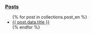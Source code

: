 <div id="blog-side-menu-container">
  <h3>
    <a href="/{{ page.lang }}/blog/posts">Posts</a>
  </h3>
  <ul id="blog-side-menu">
      {% for post in collections.post_en %}
    <li>
      <a href="{{post.url}}">{{ post.data.title }}</a>
    </li>
      {% endfor %}
  </ul>
</div> 